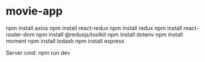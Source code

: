 # movie-app

npm install axios
npm install react-redux
npm install redux
npm install react-router-dom
npm install @reduxjs/toolkit
npm install dotenv
npm install moment
npm install lodash
npm install express


Server cmd: npm run dev
